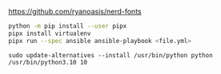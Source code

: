 https://github.com/ryanoasis/nerd-fonts

```bash
python -m pip install --user pipx
pipx install virtualenv
pipx run --spec ansible ansible-playbook <file.yml>
```

`sudo update-alternatives --install /usr/bin/python python /usr/bin/python3.10 10`
